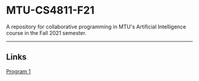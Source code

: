 # MTU-CS4811-F21
A repository for collaborative programming in MTU's Artificial Intelligence course in the Fall 2021 semester.

-------
## Links
[Program 1](https://pages.mtu.edu/~lebrown/cs4811-f21/web/project1.html#q3-4-points---ucs)
